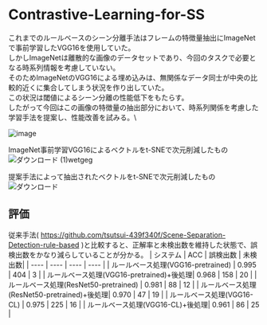 # Contrastive-Learning-for-SS

これまでのルールベースのシーン分離手法はフレームの特徴量抽出にImageNetで事前学習したVGG16を使用していた。\
しかしImageNetは離散的な画像のデータセットであり、今回のタスクで必要となる時系列情報を考慮していない。\
そのためImageNetのVGG16による埋め込みは、無関係なデータ同士が中央の比較的近くに集合してしまう状況を作り出していた。\
この状況は閾値によるシーン分離の性能低下をもたらす。\
したがって今回はこの画像の特徴量の抽出部分において、時系列関係を考慮した学習手法を提案し、性能改善を試みる。\

![image](https://user-images.githubusercontent.com/55880071/185697419-ea60684d-a4cf-4471-9bba-038b0eb9091d.png)

ImageNet事前学習VGG16によるベクトルをt-SNEで次元削減したもの\
![ダウンロード (1)wetgeg](https://user-images.githubusercontent.com/55880071/185693909-de696ed7-fb00-42ae-b82e-4cb6eb4c1915.png)

提案手法によって抽出されたベクトルをt-SNEで次元削減したもの
![ダウンロード](https://user-images.githubusercontent.com/55880071/185745671-3aa24bb8-3242-461f-8bd2-0c95a11bd02d.png)

## 評価
従来手法( https://github.com/tsutsui-439f340f/Scene-Separation-Detection-rule-based )と比較すると、正解率と未検出数を維持した状態で、誤検出数をかなり減らしていることが分かる。
|  システム  |  ACC  | 誤検出数 | 未検出数|
| ---- | ---- | ---- | ---- |
| ルールベース処理(VGG16-pretrained)  | 0.995 | 404 | 3 |
| ルールベース処理(VGG16-pretrained)+後処理| 0.968 | 158 | 20 |
| ルールベース処理(ResNet50-pretrained)  | 0.981 | 88 | 12 |
| ルールベース処理(ResNet50-pretrained)+後処理| 0.970 | 47 | 19 |
| ルールベース処理(VGG16-CL)  | 0.975 | 225 | 16 |
| ルールベース処理(VGG16-CL)+後処理| 0.961 | 86 | 25 |
